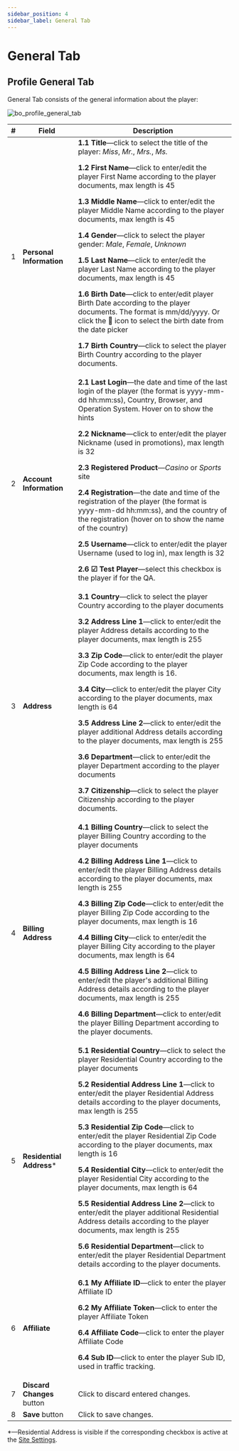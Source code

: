 ```yaml
---
sidebar_position: 4
sidebar_label: General Tab
---
```


# General Tab

## Profile General Tab

General Tab consists of the general information about the player:

![bo_profile_general_tab](https://i.imgur.com/pQMCwV9.png)

| # | Field | Description |
|-|-|-|
| 1 | **Personal Information** | **1.1 Title**&mdash;click to select the title of the player: *Miss*, *Mr.*, *Mrs.*, *Ms.*<p>**1.2 First Name**&mdash;click to enter/edit the player First Name according to the player documents, max length is 45</p><p>**1.3 Middle Name**&mdash;click to enter/edit the player Middle Name according to the player documents, max length is 45</p><p>**1.4 Gender**&mdash;click to select the player gender: *Male*, *Female*, *Unknown*</p><p>**1.5 Last Name**&mdash;click to enter/edit the player Last Name according to the player documents, max length is 45</p><p>**1.6 Birth Date**&mdash;click to enter/edit player Birth Date according to the player documents. The format is mm/dd/yyyy. Or click the 📅 icon to select the birth date from the date picker</p><p>**1.7 Birth Country**&mdash;click to select the player Birth Country according to the player documents.</p> |
| 2 | **Account Information** | **2.1 Last Login**&mdash;the date and time of the last login of the player (the format is yyyy-mm-dd hh:mm:ss), Country, Browser, and Operation System. Hover on to show the hints<p>**2.2 Nickname**&mdash;click to enter/edit the player Nickname (used in promotions), max length is 32</p><p>**2.3 Registered Product**&mdash;*Casino* or *Sports* site</p><p>**2.4 Registration**&mdash;the date and time of the registration of the player (the format is yyyy-mm-dd hh:mm:ss), and the country of the registration (hover on to show the name of the country)</p><p>**2.5 Username**&mdash;click to enter/edit the player Username (used to log in), max length is 32</p><p>**2.6 ☑ Test Player**&mdash;select this checkbox is the player if for the QA.</p> |
| 3 | **Address** | **3.1 Country**&mdash;click to select the player Country according to the player documents<p>**3.2 Address Line 1**&mdash;click to enter/edit the player Address details according to the player documents, max length is 255</p><p>**3.3 Zip Code**&mdash;click to enter/edit the player Zip Code according to the player documents, max length is 16.</p><p>**3.4 City**&mdash;click to enter/edit the player City according to the player documents, max length is 64</p><p>**3.5 Address Line 2**&mdash;click to enter/edit the player additional Address details according to the player documents, max length is 255</p><p>**3.6 Department**&mdash;click to enter/edit the player Department according to the player documents</p><p>**3.7 Citizenship**&mdash;click to select the player Citizenship according to the player documents.</p> |
| 4 | **Billing Address** | **4.1 Billing Country**&mdash;click to select the player Billing Country according to the player documents<p>**4.2 Billing Address Line 1**&mdash;click to enter/edit the player Billing Address details according to the player documents, max length is 255</p><p>**4.3 Billing Zip Code**&mdash;click to enter/edit the player Billing Zip Code according to the player documents, max length is 16</p><p>**4.4 Billing City**&mdash;click to enter/edit the player Billing City according to the player documents, max length is 64</p><p>**4.5 Billing Address Line 2**&mdash;click to enter/edit the player's additional Billing Address details according to the player documents, max length is 255</p><p>**4.6 Billing Department**&mdash;click to enter/edit the player Billing Department according to the player documents.</p> |
| 5 | **Residential Address*** | **5.1 Residential Country**&mdash;click to select the player Residential Country according to the player documents<p>**5.2 Residential Address Line 1**&mdash;click to enter/edit the player Residential Address details according to the player documents, max length is 255</p><p>**5.3 Residential Zip Code**&mdash;click to enter/edit the player Residential Zip Code according to the player documents, max length is 16</p><p>**5.4 Residential City**&mdash;click to enter/edit the player Residential City according to the player documents, max length is 64</p><p>**5.5 Residential Address Line 2**&mdash;click to enter/edit the player additional Residential Address details according to the player documents, max length is 255</p><p>**5.6 Residential Department**&mdash;click to enter/edit the player Residential Department details according to the player documents.</p> |
| 6 | **Affiliate** | **6.1 My Affiliate ID**&mdash;click to enter the player Affiliate ID<p>**6.2 My Affiliate Token**&mdash;click to enter the player Affiliate Token</p><p>**6.4 Affiliate Code**&mdash;click to enter the player Affiliate Code</p><p>**6.4 Sub ID**&mdash;click to enter the player Sub ID, used in traffic tracking.</p> |
| 7 | **Discard Changes** button | Click to discard entered changes. |
| 8 | **Save** button | Click to save changes. |

  &ast;&mdash;Residential Address is visible if the corresponding checkbox is active at the [Site Settings](/docs/site/site_settings#general-settings).